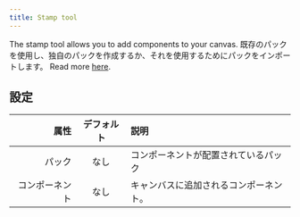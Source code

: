 ```yaml
---
title: Stamp tool
---
```


The stamp tool allows you to add components to your canvas.
既存のパックを使用し、独自のパックを作成するか、それを使用するためにパックをインポートします。 Read more [here](../pack).

## 設定

|      属性 | デフォルト | 説明                  |
| ------: | :---: | :------------------ |
|     パック |   なし  | コンポーネントが配置されているパック  |
| コンポーネント |   なし  | キャンバスに追加されるコンポーネント。 |
